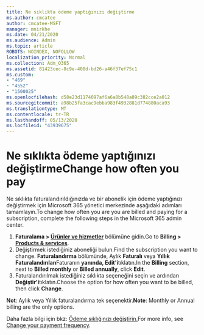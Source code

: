 ```yaml
---
title: Ne sıklıkta ödeme yaptığınızı değiştirme
ms.author: cmcatee
author: cmcatee-MSFT
manager: mnirkhe
ms.date: 04/21/2020
ms.audience: Admin
ms.topic: article
ROBOTS: NOINDEX, NOFOLLOW
localization_priority: Normal
ms.collection: Adm_O365
ms.assetid: 81423cec-8c9e-408d-bd26-a46f37ef75c1
ms.custom:
- "469"
- "4552"
- "1500025"
ms.openlocfilehash: d58e23d1174097af6a6a8b548a89c382cce2a012
ms.sourcegitcommit: a98b25fa3cac9ebba983f4932881d774880aca93
ms.translationtype: MT
ms.contentlocale: tr-TR
ms.lasthandoff: 05/13/2020
ms.locfileid: "43939675"
---
```

# <a name="change-how-often-you-pay"></a><span data-ttu-id="d1e4c-102">Ne sıklıkta ödeme yaptığınızı değiştirme</span><span class="sxs-lookup"><span data-stu-id="d1e4c-102">Change how often you pay</span></span>

<span data-ttu-id="d1e4c-103">Ne sıklıkta faturalandırıldığınızda ve bir abonelik için ödeme yaptığınızı değiştirmek için Microsoft 365 yönetici merkezinde aşağıdaki adımları tamamlayın.</span><span class="sxs-lookup"><span data-stu-id="d1e4c-103">To change how often you are you are billed and paying for a subscription, complete the following steps in the Microsoft 365 admin center.</span></span> 
1. <span data-ttu-id="d1e4c-104">**Faturalama > [Ürünler ve hizmetler](https://go.microsoft.com/fwlink/p/?linkid=842054)** bölümüne gidin.</span><span class="sxs-lookup"><span data-stu-id="d1e4c-104">Go to **Billing > [Products & services](https://go.microsoft.com/fwlink/p/?linkid=842054)**.</span></span>
2. <span data-ttu-id="d1e4c-105">Değiştirmek istediğiniz aboneliği bulun.</span><span class="sxs-lookup"><span data-stu-id="d1e4c-105">Find the subscription you want to change.</span></span> <span data-ttu-id="d1e4c-106">**Faturalandırma** bölümünde, Aylık **Faturalı** veya **Yıllık Faturalandırılan**Faturanın **yanında, Edit'i**tıklatın.</span><span class="sxs-lookup"><span data-stu-id="d1e4c-106">In the **Billing** section, next to **Billed monthly** or **Billed annually**, click **Edit**.</span></span> 
3. <span data-ttu-id="d1e4c-107">Faturalandırılmak istediğiniz sıklıkta seçeneğini seçin ve ardından **Değiştir'i**tıklatın.</span><span class="sxs-lookup"><span data-stu-id="d1e4c-107">Choose the option for how often you want to be billed, then click **Change**.</span></span>

<span data-ttu-id="d1e4c-108">**Not**: Aylık veya Yıllık faturalandırma tek seçenektir.</span><span class="sxs-lookup"><span data-stu-id="d1e4c-108">**Note**: Monthly or Annual billing are the only options.</span></span>

<span data-ttu-id="d1e4c-109">Daha fazla bilgi için bkz: [Ödeme sıklığınızı değiştirin.](https://docs.microsoft.com/microsoft-365/commerce/billing-and-payments/change-payment-frequency?view=o365-worldwide)</span><span class="sxs-lookup"><span data-stu-id="d1e4c-109">For more info, see [Change your payment frequency](https://docs.microsoft.com/microsoft-365/commerce/billing-and-payments/change-payment-frequency?view=o365-worldwide).</span></span>
